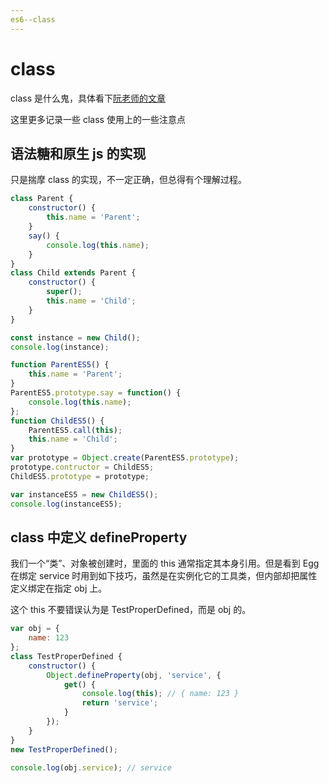 ```yaml
---
es6--class
---
```


# class

class 是什么鬼，具体看下[阮老师的文章](http://es6.ruanyifeng.com/#docs/class)

这里更多记录一些 class 使用上的一些注意点

## 语法糖和原生 js 的实现

只是揣摩 class 的实现，不一定正确，但总得有个理解过程。

```js
class Parent {
	constructor() {
		this.name = 'Parent';
	}
	say() {
		console.log(this.name);
	}
}
class Child extends Parent {
	constructor() {
		super();
		this.name = 'Child';
	}
}

const instance = new Child();
console.log(instance);
```

```js
function ParentES5() {
	this.name = 'Parent';
}
ParentES5.prototype.say = function() {
	console.log(this.name);
};
function ChildES5() {
	ParentES5.call(this);
	this.name = 'Child';
}
var prototype = Object.create(ParentES5.prototype);
prototype.contructor = ChildES5;
ChildES5.prototype = prototype;

var instanceES5 = new ChildES5();
console.log(instanceES5);
```

## class 中定义 defineProperty

我们一个“类”、对象被创建时，里面的 this 通常指定其本身引用。但是看到 Egg 在绑定 service 时用到如下技巧，虽然是在实例化它的工具类，但内部却把属性定义绑定在指定 obj 上。

这个 this 不要错误认为是 TestProperDefined，而是 obj 的。

```js
var obj = {
	name: 123
};
class TestProperDefined {
	constructor() {
		Object.defineProperty(obj, 'service', {
			get() {
				console.log(this); // { name: 123 }
				return 'service';
			}
		});
	}
}
new TestProperDefined();

console.log(obj.service); // service
```
